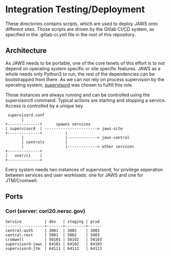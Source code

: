 # Integration Testing/Deployment

These directories contains scripts, which are used to deploy JAWS onto different sites. Those scripts
are driven by the Gitlab CI/CD system, as specified in the .gitlab-ci.yml file in the root of
this repository.

## Architecture

As JAWS needs to be portable, one of the core tenets of this effort is to not depend on operating
system specific or site specific features. JAWS as a whole needs only Python3 to run, the rest
of the dependencies can be bootstrapped from there. As we can not rely on process supervision by
the operating system, [supervisord](https://www.supervisord.org) was chosen to fulfill this role.

Those instances are always running and can be controlled using the supervisorctl command. Typical
actions are starting and stopping a service. Access is controlled by a unique key.

     supervisord.conf
           |
    +--------------+      spawns services
    | supervisord  | -----------------------> jaws-site
    +--------------+          |
           |                  |-------------> jaws-central
           | controls         |
           |                  |-------------> other services
    +--------------+
    |   user/ci    |
    +--------------+

Every system needs two instances of supervisord, for privilege seperation between services and
user workloads: one for JAWS and one for JTM/Cromwell.

## Ports

### Cori (server: cori20.nersc.gov)

    Service          | dev   | staging | prod
    -----------------+-------+---------+------
    central-auth     | 3001  | 3002    | 3003
    central-rest     | 5001  | 5002    | 5003
    cromwell         | 50101 | 50102   | 50103
    supervisord-jaws | 64101 | 64102   | 64103
    supervisord-jtm  | 64111 | 64112   | 64113
